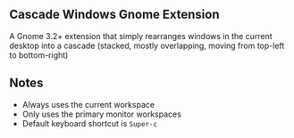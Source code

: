 Cascade Windows Gnome Extension
-------------------------------

A Gnome 3.2+ extension that simply rearranges windows in the current desktop into a cascade (stacked, mostly overlapping, moving from top-left to bottom-right)

Notes
-----

- Always uses the current workspace
- Only uses the primary monitor workspaces
- Default keyboard shortcut is `Super-c`
